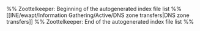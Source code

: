 %% Zoottelkeeper: Beginning of the autogenerated index file list  %%
 [[INE/ewapt/Information Gathering/Active/DNS zone transfers|DNS zone transfers]]
%% Zoottelkeeper: End of the autogenerated index file list  %%
